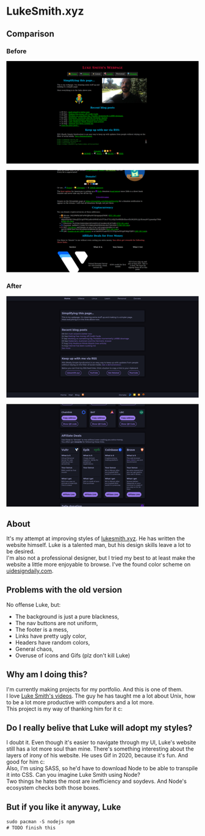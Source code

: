 # LukeSmith.xyz

## Comparison

### Before

![](readme-imgs/before-home.png)  

![](readme-imgs/before-donate.png)

### After
![](readme-imgs/after-home.png)  

![](readme-imgs/after-donate.png)

## About

It's my attempt at improving styles of [lukesmith.xyz](https://lukesmith.xyz).
He has written the website himself. Luke is a talented man, but his design skills leave a lot to be desired.  
I'm also not a professional designer, but I tried my best to at least make the website a little more enjoyable to browse. I've the found color scheme on [uidesigndaily.com](https://uidesigndaily.com/).

## Problems with the old version

No offense Luke, but:  
- The background is just a pure blackness,
- The nav buttons are not uniform,
- The footer is a mess,
- Links have pretty ugly color,
- Headers have random colors,
- General chaos,
- Overuse of icons and Gifs (plz don't kill Luke)

## Why am I doing this?

I'm currently making projects for my portfolio. And this is one of them.  
I love [Luke Smith's videos](https://www.youtube.com/channel/UC2eYFnH61tmytImy1mTYvhA). The guy he has taught me a lot about Unix, how to be a lot more productive with computers and a lot more.  
This project is my way of thanking him for it c:


## Do I really belive that Luke will adopt my styles?

I doubt it. Even though it's easier to navigate through my UI, Luke's website still has a lot more soul than mine. There's something interesting about the layers of irony of his website. He uses Gif in 2020, because it's fun. And good for him c:  
Also, I'm using SASS, so he'd have to download Node to be able to transpile it into CSS. Can you imagine Luke Smith using Node?  
Two things he hates the most are inefficiency and soydevs. And Node's ecosystem checks both those boxes.   

## But if you like it anyway, Luke

```
sudo pacman -S nodejs npm
# TODO finish this
```